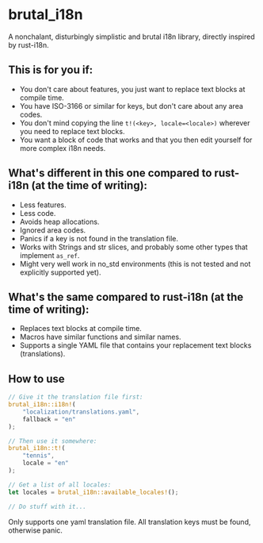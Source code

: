 # brutal_i18n

A nonchalant, disturbingly simplistic and brutal i18n library, directly inspired by rust-i18n.

## This is for you if:

- You don't care about features, you just want to replace text blocks at compile time.
- You have ISO-3166 or similar for keys, but don't care about any area codes.
- You don't mind copying the line `t!(<key>, locale=<locale>)` wherever you need to replace text blocks.
- You want a block of code that works and that you then edit yourself for more complex i18n needs.

## What's different in this one compared to rust-i18n (at the time of writing):

- Less features.
- Less code.
- Avoids heap allocations.
- Ignored area codes.
- Panics if a key is not found in the translation file.
- Works with Strings and str slices, and probably some other types that implement `as_ref`.
- Might very well work in no_std environments (this is not tested and not explicitly supported yet).

## What's the same compared to rust-i18n (at the time of writing):

- Replaces text blocks at compile time.
- Macros have similar functions and similar names.
- Supports a single YAML file that contains your replacement text blocks (translations).

## How to use

```rust
// Give it the translation file first:
brutal_i18n::i18n!(
    "localization/translations.yaml",
    fallback = "en"
);

// Then use it somewhere:
brutal_i18n::t!(
    "tennis",
    locale = "en"
);

// Get a list of all locales:
let locales = brutal_i18n::available_locales!();

// Do stuff with it...
```

Only supports one yaml translation file. All translation keys must be found, otherwise panic.
